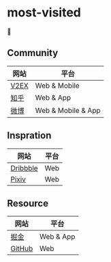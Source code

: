 # most-visited

🚧

## Community

|网站|平台|
|---|---|
|[V2EX](https://www.v2ex.com)|Web & Mobile|
|[知乎](http://www.zhihu.com)|Web & App|
|[微博](http://weibo.com)|Web & Mobile & App|

## Inspration

|网站|平台|
|---|---|
|[Dribbble](http://dribbble.com)|Web|
|[Pixiv](http://pixiv.net)|Web|

## Resource

|网站|平台|
|---|---|
|[掘金](http://gold.xitu.io)|Web & App|
|[GitHub](https://github.com)|Web|
